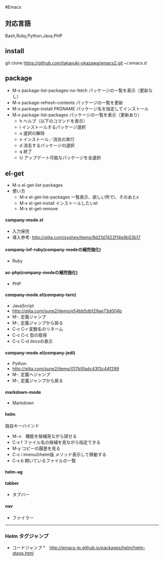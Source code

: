 #Emacs

## 対応言語
Bash,Ruby,Python,Java,PHP

## install
git clone https://github.com/takayuki-okazawa/emacs2.git ~/.emacs.d

## package
* M-x package-list-packages-no-fetch	パッケージの一覧を表示（更新なし）
* M-x package-refresh-contents	パッケージの一覧を更新
* M-x package-install PKGNAME	パッケージ名を指定してインストール
* M-x package-list-packages	パッケージの一覧を表示（更新あり）
  * h	ヘルプ（以下のコマンドを表示）
  * i	インストールするパッケージ選択
  * u	選択の解除
  * x	インストール／消去の実行
  * d	消去するパッケージの選択
  * q	終了
  * U	アップデート可能なパッケージを全選択

## el-get
* M-x el-get-list-packages
* 使い方
  * M-x el-get-list-packages 一覧表示、欲しい所でi、そのあとx
  * M-x el-get-install インストールしたいel
  * M-x el-get-remove

#### company-mode.el
* 入力保完
* 導入参考: http://qiita.com/syohex/items/8d21d7422f14e9b53b17

#### company-inf-ruby(company-modeの補完強化)
* Ruby

#### ac-php(company-modeの補完強化)
* PHP

#### company-mode.el(company-tern)
* JavaScript
* http://qiita.com/sune2/items/e54bb5db129ae73d004b
* M-. 定義ジャンプ
* M-, 定義ジャンプから戻る
* C-c C-r 変数名のリネーム
* C-c C-c 型の取得
* C-c C-d docsの表示

#### company-mode.el(company-jedi)
* Python
* http://qiita.com/sune2/items/017b5fadc43f3c44f299
* M-. 定義へジャンプ
* M-, 定義ジャンプから戻る

#### markdown-mode
* Markdown

#### helm
独自キーバインド
* M−x　機能を候補見ながら探せる
* C-x f  ファイル名の候補を見ながら指定できる
* M-y コピーの履歴を見る
* C-c i imenuのhelm版 メソッド表示して移動する
* C-x b 開いているファイルの一覧

#### helm-ag

#### tabber
* タブバー

#### nav
* ファイラー


------
### Helm タグジャンプ
* コードジャンプ
*　http://emacs-jp.github.io/packages/helm/helm-gtags.html
